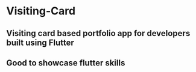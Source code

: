# Visiting-Card

## Visiting card based portfolio app for developers built using Flutter
## Good to showcase flutter skills
